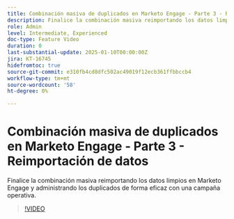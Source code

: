 ```yaml
---
title: Combinación masiva de duplicados en Marketo Engage - Parte 3 - Reimportación de datos
description: Finalice la combinación masiva reimportando los datos limpios en Marketo Engage y administrando los duplicados de forma eficaz con una campaña operativa.
role: Admin
level: Intermediate, Experienced
doc-type: Feature Video
duration: 0
last-substantial-update: 2025-01-10T00:00:00Z
jira: KT-16745
hidefromtoc: true
source-git-commit: e310fb4cd8dfc502ac49019f12ecb361ffbbccb4
workflow-type: tm+mt
source-wordcount: '58'
ht-degree: 0%

---
```



# Combinación masiva de duplicados en Marketo Engage - Parte 3 - Reimportación de datos

Finalice la combinación masiva reimportando los datos limpios en Marketo Engage y administrando los duplicados de forma eficaz con una campaña operativa.

>[!VIDEO](https://video.tv.adobe.com/v/3452750/?learn=on&enablevpops&captions=spa)
